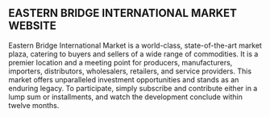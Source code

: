 ## EASTERN BRIDGE INTERNATIONAL MARKET WEBSITE


Eastern Bridge International Market is a world-class, state-of-the-art market plaza, catering to buyers and sellers of a wide range of commodities. It is a premier location and a meeting point for producers, manufacturers, importers, distributors, wholesalers, retailers, and service providers. This market offers unparalleled investment opportunities and stands as an enduring legacy. To participate, simply subscribe and contribute either in a lump sum or installments, and watch the development conclude within twelve months.
